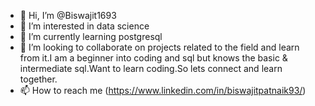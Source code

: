 - 👋 Hi, I’m @Biswajit1693
- 👀 I’m interested in data science
- 🌱 I’m currently learning postgresql
- 💞️ I’m looking to collaborate on projects related to the field and learn from it.I am a beginner into coding and sql but knows the basic & intermediate sql.Want to learn coding.So lets connect and learn together.
- 📫 How to reach me (https://www.linkedin.com/in/biswajitpatnaik93/)


<!---
Biswajit1693/Biswajit1693 is a ✨ special ✨ repository because its `README.md` (this file) appears on your GitHub profile.
You can click the Preview link to take a look at your changes.
--->
